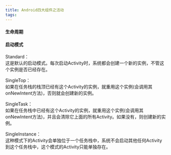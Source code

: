 ```yaml
---
title: Android四大组件之活动
tags:
---
```



#### 生命周期



#### 启动模式

Standard：  
这是默认的启动模式。每次启动Activity时，系统都会创建一个新的实例，不管这个实例是否已经存在。


SingleTop：  
如果在任务栈的栈顶已经有这个Activity的实例，就重用这个实例(会调用其onNewIntent方法)，否则就会创建新的实例。


SingleTask：  
如果在任务栈中已经有这个Activity的实例，就重用这个实例(会调用其onNewIntent方法)，并且会清除它上面的所有Activity。如果没有，则创建新的实例。


SingleInstance：  
这种模式下的Activity会单独位于一个任务栈中，系统不会启动其他任何Activity到这个任务栈中，这个模式的Activity只能单独存在。